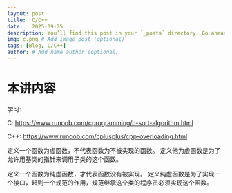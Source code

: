 ```yaml
---
layout: post
title:  C/C++
date:   2025-09-25
description: You’ll find this post in your `_posts` directory. Go ahead and edit it and re-build the site to see your changes. # Add post description (optional)
img: c.png # Add image post (optional)
tags: [Blog, C/C++]
author: # Add name author (optional)
---
```

# 本讲内容

学习:

C: <https://www.runoob.com/cprogramming/c-sort-algorithm.html>

C++: <https://www.runoob.com/cplusplus/cpp-overloading.html>


定义一个函数为虚函数，不代表函数为不被实现的函数。
定义他为虚函数是为了允许用基类的指针来调用子类的这个函数。

定义一个函数为纯虚函数，才代表函数没有被实现。
定义纯虚函数是为了实现一个接口，起到一个规范的作用，规范继承这个类的程序员必须实现这个函数。